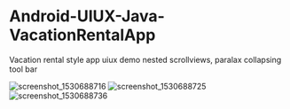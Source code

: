 # Android-UIUX-Java-VacationRentalApp
Vacation rental style app 
uiux demo nested scrollviews, paralax collapsing tool bar  

![screenshot_1530688716](https://user-images.githubusercontent.com/39141621/42262375-fad92de8-7f1f-11e8-89ad-895fd5200341.png)
![screenshot_1530688725](https://user-images.githubusercontent.com/39141621/42262377-fc7b9bc2-7f1f-11e8-9551-9a0f01801aae.png)
![screenshot_1530688736](https://user-images.githubusercontent.com/39141621/42262381-fddd4c04-7f1f-11e8-8443-a50e227aa030.png)

